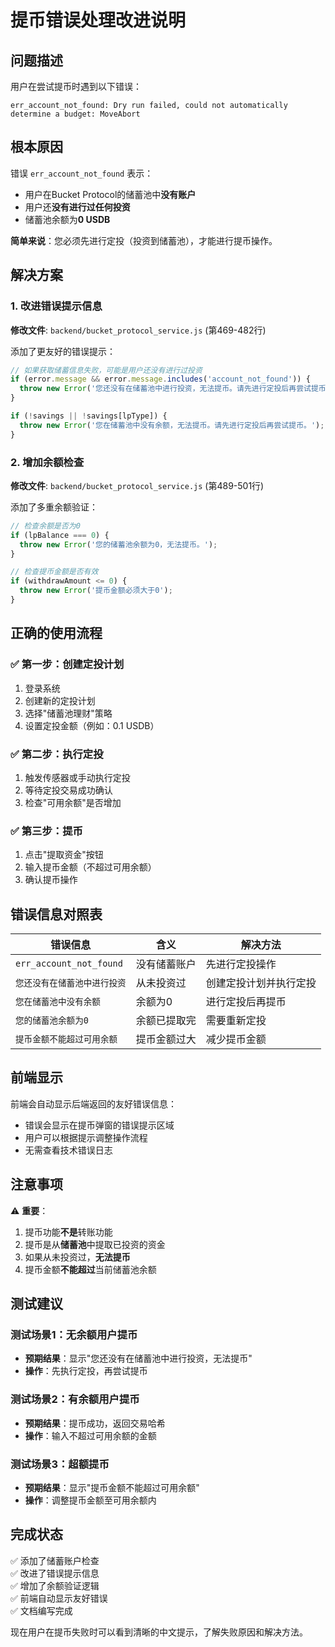 # 提币错误处理改进说明

## 问题描述

用户在尝试提币时遇到以下错误：
```
err_account_not_found: Dry run failed, could not automatically determine a budget: MoveAbort
```

## 根本原因

错误 `err_account_not_found` 表示：
- 用户在Bucket Protocol的储蓄池中**没有账户**
- 用户还**没有进行过任何投资**
- 储蓄池余额为**0 USDB**

**简单来说**：您必须先进行定投（投资到储蓄池），才能进行提币操作。

## 解决方案

### 1. 改进错误提示信息

**修改文件**: `backend/bucket_protocol_service.js` (第469-482行)

添加了更友好的错误提示：

```javascript
// 如果获取储蓄信息失败，可能是用户还没有进行过投资
if (error.message && error.message.includes('account_not_found')) {
  throw new Error('您还没有在储蓄池中进行投资，无法提币。请先进行定投后再尝试提币。');
}

if (!savings || !savings[lpType]) {
  throw new Error('您在储蓄池中没有余额，无法提币。请先进行定投后再尝试提币。');
}
```

### 2. 增加余额检查

**修改文件**: `backend/bucket_protocol_service.js` (第489-501行)

添加了多重余额验证：

```javascript
// 检查余额是否为0
if (lpBalance === 0) {
  throw new Error('您的储蓄池余额为0，无法提币。');
}

// 检查提币金额是否有效
if (withdrawAmount <= 0) {
  throw new Error('提币金额必须大于0');
}
```

## 正确的使用流程

### ✅ 第一步：创建定投计划
1. 登录系统
2. 创建新的定投计划
3. 选择"储蓄池理财"策略
4. 设置定投金额（例如：0.1 USDB）

### ✅ 第二步：执行定投
1. 触发传感器或手动执行定投
2. 等待定投交易成功确认
3. 检查"可用余额"是否增加

### ✅ 第三步：提币
1. 点击"提取资金"按钮
2. 输入提币金额（不超过可用余额）
3. 确认提币操作

## 错误信息对照表

| 错误信息 | 含义 | 解决方法 |
|---------|------|----------|
| `err_account_not_found` | 没有储蓄账户 | 先进行定投操作 |
| `您还没有在储蓄池中进行投资` | 从未投资过 | 创建定投计划并执行定投 |
| `您在储蓄池中没有余额` | 余额为0 | 进行定投后再提币 |
| `您的储蓄池余额为0` | 余额已提取完 | 需要重新定投 |
| `提币金额不能超过可用余额` | 提币金额过大 | 减少提币金额 |

## 前端显示

前端会自动显示后端返回的友好错误信息：
- 错误会显示在提币弹窗的错误提示区域
- 用户可以根据提示调整操作流程
- 无需查看技术错误日志

## 注意事项

⚠️ **重要**：
1. 提币功能**不是**转账功能
2. 提币是从**储蓄池**中提取已投资的资金
3. 如果从未投资过，**无法提币**
4. 提币金额**不能超过**当前储蓄池余额

## 测试建议

### 测试场景1：无余额用户提币
- **预期结果**：显示"您还没有在储蓄池中进行投资，无法提币"
- **操作**：先执行定投，再尝试提币

### 测试场景2：有余额用户提币
- **预期结果**：提币成功，返回交易哈希
- **操作**：输入不超过可用余额的金额

### 测试场景3：超额提币
- **预期结果**：显示"提币金额不能超过可用余额"
- **操作**：调整提币金额至可用余额内

## 完成状态

✅ 添加了储蓄账户检查  
✅ 改进了错误提示信息  
✅ 增加了余额验证逻辑  
✅ 前端自动显示友好错误  
✅ 文档编写完成  

现在用户在提币失败时可以看到清晰的中文提示，了解失败原因和解决方法。
